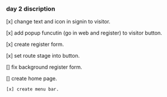 ### day 2 discription

[x] change text and icon in signin to visitor.

[x] add popup funcutin (go in web and register) to visitor button.

[x] create register form.

[x]  set route stage into button.

[]  fix background register form.

[]  create home page.

    [x] create menu bar.